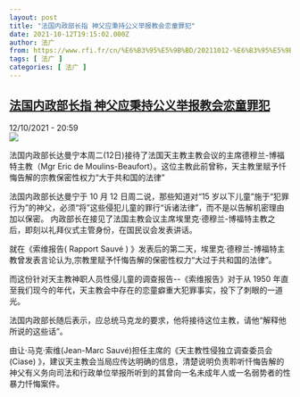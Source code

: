 ```yaml
---
layout: post
title: "法国内政部长指 神父应秉持公义举报教会恋童罪犯"
date: 2021-10-12T19:15:02.000Z
author: 法广
from: https://www.rfi.fr/cn/%E6%B3%95%E5%9B%BD/20211012-%E6%B3%95%E5%9B%BD%E5%86%85%E6%94%BF%E9%83%A8%E9%95%BF%E6%8C%87-%E7%A5%9E%E7%88%B6%E5%BA%94%E7%A7%89%E6%8C%81%E5%85%AC%E4%B9%89%E4%B8%BE%E6%8A%A5%E6%95%99%E4%BC%9A%E6%81%8B%E7%AB%A5%E7%BD%AA%E7%8A%AF
tags: [ 法广 ]
categories: [ 法广 ]
---
```

<!--1634066102000-->
[法国内政部长指 神父应秉持公义举报教会恋童罪犯](https://www.rfi.fr/cn/%E6%B3%95%E5%9B%BD/20211012-%E6%B3%95%E5%9B%BD%E5%86%85%E6%94%BF%E9%83%A8%E9%95%BF%E6%8C%87-%E7%A5%9E%E7%88%B6%E5%BA%94%E7%A7%89%E6%8C%81%E5%85%AC%E4%B9%89%E4%B8%BE%E6%8A%A5%E6%95%99%E4%BC%9A%E6%81%8B%E7%AB%A5%E7%BD%AA%E7%8A%AF)
------

<div>
<div>12/10/2021 - 20:59</div><img src="https://s.rfi.fr/media/display/fd26d1d6-bdec-11eb-97c6-005056bff430/AP21145375426139.jpg"><div >                    <p>法国内政部长达曼宁本周二(12日)接待了法国天主教主教会议的主席德穆兰-博福特主教（Mgr Eric de Moulins-Beaufort）。这位主教此前曾称，天主教里赋予忏悔告解的宗教保密性权力“大于共和国的法律” </p><p>法国内政部长达曼宁于 10 月 12 日周二说，那些知道对“15 岁以下儿童”施于“犯罪行为”的神父，必须“将”这些侵犯儿童的罪行“诉诸法律”，而不是以告解机密理由加以保密。 内政部长在接见了法国主教会议主席埃里克·德穆兰-博福特主教之后，即刻以礼拜仪式主管身份，在国民议会发表讲话。 </p><p>就在《索维报告( Rapport Sauvé ) 》发表后的第二天，埃里克·德穆兰-博福特主教曾发表言论认为,宗教里赋予忏悔告解的保密性权力“大过于共和国的法律”。  </p><p>而这份针对天主教神职人员性侵儿童的调查报告--《索维报告》对于从 1950 年直至我们现今的年代，天主教会中存在的恋童癖重大犯罪事实，投下了刺眼的一道光。 </p><p>法国内政部长随后表示，应总统马克龙的要求，他将接待这位主教，请他“解释他所说的这些话”。 </p><p>由让·马克·索维(Jean-Marc Sauvé)担任主席的《天主教性侵独立调查委员会(Ciase) 》，建议天主教会当局应传达明确的信息，清楚说明负责聆听忏悔告解的神父有义务向司法和行政单位举报所听到的其曾向一名未成年人或一名弱势者的性暴力忏悔案件。 </p>                                            <div data-selfpromo-newsletter>    </div>    <div data-selfpromo-app>    </div>                </div>
</div>
